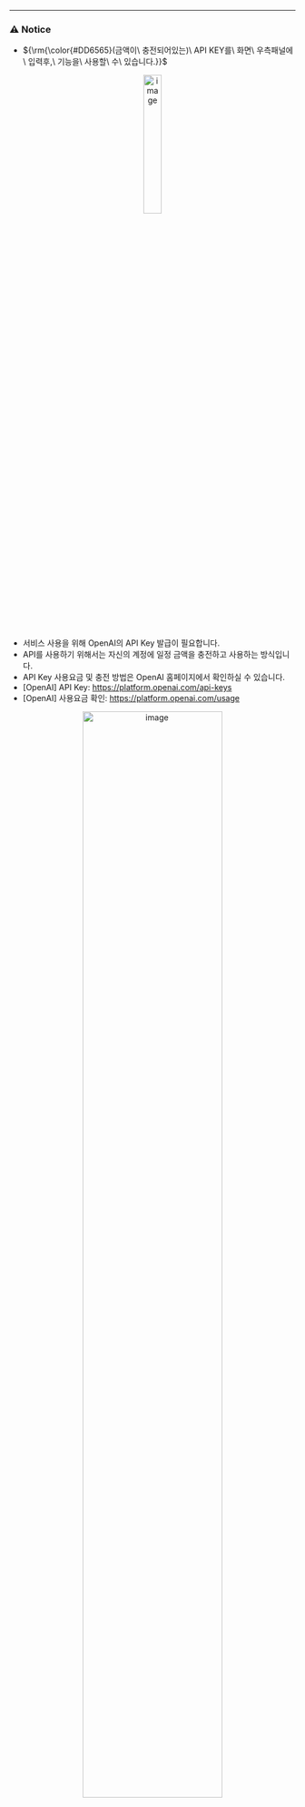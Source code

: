 
---

### ⚠️ Notice
- <p>${\rm{\color{#DD6565}(금액이\ 충전되어있는)\ API KEY를\ 화면\ 우측패널에\ 입력후,\ 기능을\ 사용할\ 수\ 있습니다.}}$</p>
<p align="center">
	<img alt="image" src="https://github.com/i-am-shuan/LLM-text-summerize/assets/161431602/45bd8483-111d-4772-962e-e06dd51f0377" width="25%" height="25%">
</p>

- 서비스 사용을 위해 OpenAI의 API Key 발급이 필요합니다.
- API를 사용하기 위해서는 자신의 계정에 일정 금액을 충전하고 사용하는 방식입니다.
- API Key 사용요금 및 충전 방법은 OpenAI 홈페이지에서 확인하실 수 있습니다.
- [OpenAI] API Key: https://platform.openai.com/api-keys
- [OpenAI] 사용요금 확인: https://platform.openai.com/usage

<p align="center">
	<img alt="image" src="https://github.com/i-am-shuan/LLM-text-summerize/assets/161431602/22b3ad2c-0902-40d4-b6ad-853757229cab" width="70%" height="70%">
</p>

---
##### 서비스 화면
<p align="center">
	<img alt="image" src="https://github.com/i-am-shuan/LLM-PDF-answer-app/assets/161431602/8c758c8e-9689-4255-aa55-5ce502586d1f" width="60%" height="60%">
</p>

---
##### 서비스 흐름도
<p align="center">
	<img alt="image" src="https://github.com/i-am-shuan/LLM-PDF-answer-app/assets/161431602/b89f470c-0fb3-4779-b7af-d609e8affe26" width="50%" height="50%">
</p>

---

- PDF 질의응답 프로그램
  - spec: streamlit cloud, gpt-3.5-turbo, langchain, RAG - FAISS
    - FAISS: 다양한 벡터 간의 유사도를 계산할 수 있는알고리즘을 모은 패키지.
  - 설명:
  	- 사용자가 PDF 파일 업로드
  	- 텍스트 추출 
  	- 추출한 텍스트 chunk 단위로 분할 (chunk; 한 묶음, 한 덩어리 단위)
  		- chunk 조건: 사용하는 언어 모델의 max token 보다는 작은 크기여야 한다.
  	- (추출한 텍스트 파일) 임베딩 to 벡터DB
  		- 인간의 언어(자연어)를 컴퓨터가 이해할 수 있는 벡터로 번역해주는 작업
  	- (사용자로부터 입력받은 질문)  to 벡터DB
  	- 벡터DB에서 사용자의 질문과 유사한 내용이 포함된 chunk를 검색 및 추출
  		- Semantic Search
  		- 사용자의 질문과 유사한 내용이 포함되어 있는 몇개의 chunk를 추출
  	- ChatGPT에게 질문과 Chunk를 전달
  		- GPT야, 질문과 Chunk를 읽고 질문에 답해줘
  		- 그러면 ChatGPT가 마치 PDF를 모두 읽고 질문에 답변하는 것처럼 답변을 생성하여 반환한다.
   - 설명상세:
    - PyPDF2 pakage를 활용해서 PDF 안의 텍스트 추출
    - 추출한 텍스트 chunk size로 자른다. (chunk에 overlap 적용)
    - chunk들을 임베딩
    - 텍스트 임베딩 모델을 설정
      - 임베딩 모델: (openai) text-embedding-ada-002
      - Cosine Similarity 기반 Semantic Search
      - 입력받은 질문과 가장 유사한 chunk를 추출
      - 추출한 chunk들과 질문을 합쳐서 같이 chatGPT에게 질문
      - 최종 답변


